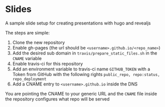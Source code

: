 # Slides

A sample slide setup for creating presentations with hugo and revealjs

The steps are simple:

1. Clone the new repository
2. Enable gh-pages (the url should be `<username>.github.io/<repo_name>`)
3. Add the desired sub domain in `travis/prepare_static_files.sh` in the `CNAME` variable
4. Enable travis-ci for this repository
5. Add an environment variable to travis-ci name `GITHUB_TOKEN` with a Token from GitHub with the following rights `public_repo, repo:status, repo_deployment`
6. Add a CNAME entry to `<username>.github.io` inside the DNS


You are pointing the CNAME to your generic URL and the `CNAME` file inside the repository configures what repo will be served
